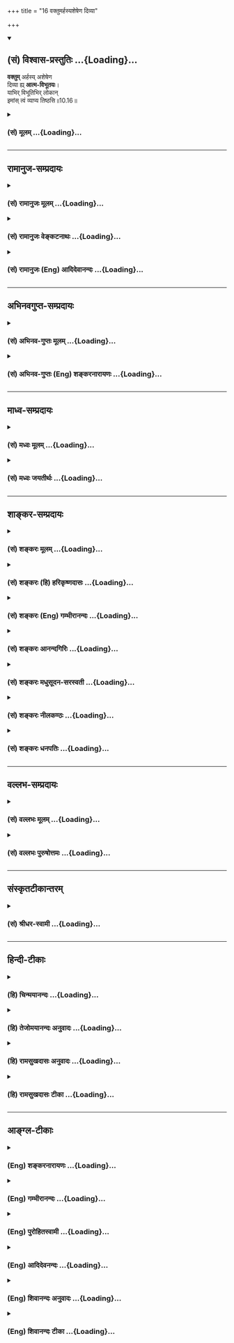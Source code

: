 +++
title = "16 वक्तुमर्हस्यशेषेण दिव्या"

+++
<div class="js_include" newlevelforh1="2" title="(सं) विश्वास-प्रस्तुतिः" unfilled url="/mahAbhAratam/shlokashaH/06-bhIShma-parva/03-bhagavad-gItA-parva/saMskRtam/vishvAsa-prastutiH/10_vibhUti-vistAra-yoga/16_vaktumarhasyasheS.md">
<details open><summary><h2>(सं) विश्वास-प्रस्तुतिः ...{Loading}...</h2></summary>

**वक्तुम्** अर्हस्य् अशेषेण  
दिव्या ह्य् **आत्म-विभूतयः**।  
याभिर् विभूतिभिर् लोकान्  
इमांस् त्वं व्याप्य तिष्ठसि॥10.16॥
</details>
</div>
<div class="js_include collapsed" newlevelforh1="3" title="(सं) मूलम्" unfilled url="/mahAbhAratam/shlokashaH/06-bhIShma-parva/03-bhagavad-gItA-parva/saMskRtam/mUlam/10_vibhUti-vistAra-yoga/16_vaktumarhasyasheS.md">
<details><summary><h3>(सं) मूलम् ...{Loading}...</h3></summary>

वक्तुमर्हस्यशेषेण दिव्या ह्यात्मविभूतयः।  
याभिर्विभूतिभिर्लोकानिमांस्त्वं व्याप्य तिष्ठसि।।10.16।।
</details>
</div>


_________________
## रामानुज-सम्प्रदायः
<div class="js_include collapsed" newlevelforh1="3" title="(सं) रामानुजः मूलम्" unfilled url="/mahAbhAratam/shlokashaH/06-bhIShma-parva/03-bhagavad-gItA-parva/saMskRtam/rAmAnujaH/mUlam/10_vibhUti-vistAra-yoga/16_vaktumarhasyasheS.md">
<details><summary><h3>(सं) रामानुजः मूलम् ...{Loading}...</h3></summary>

।।10.16।। दिव्याः त्वदसाधारण्यो **विभूतयो** याः ताः त्वम् एव **अशेषण
वक्तुम् अर्हसि** त्वम् एव व्यञ्जय इत्यर्थः। **याभिः** अनन्ताभिः
**विभूतिभिः यैः** नियमनविशेषैः युक्त **इमान् लोकान्** त्वं नियन्तृत्वेन
**व्याप्य तिष्ठसि। किमर्थं तत्प्रकाशनम् इति अपेक्षायाम् आह --**

</details>
</div>
<div class="js_include collapsed" newlevelforh1="3" title="(सं) रामानुजः वेङ्कटनाथः" unfilled url="/mahAbhAratam/shlokashaH/06-bhIShma-parva/03-bhagavad-gItA-parva/saMskRtam/rAmAnujaH/venkaTanAthaH/10_vibhUti-vistAra-yoga/16_vaktumarhasyasheS.md">
<details><summary><h3>(सं) रामानुजः वेङ्कटनाथः ...{Loading}...</h3></summary>

  
  
।।10.16।। आत्मशब्दोऽन्यविभूतित्वव्युदासार्थ इत्याह -- त्वदसाधारण्य
इति। विभूतयः इति प्रथमान्तत्वेनवक्तुमर्हसि इत्यनेन अन्वयायोगात् --
विभूतयो या इति यच्छब्दाध्याहारः। यतो दिव्याः; अतोऽवश्यवक्तव्याः अतस्ता
वक्तुमर्हसीति वाक्यावृत्तिज्ञापनार्थः। अर्हसि इति योग्यत्वनिर्देशेन
तत्प्रार्थनं विवक्षितम्। ईश्वरेणाप्यशेषेण वक्तुं अर्जुनेन च
श्रोतुमशक्यत्वाद्वचनतः प्रसादतश्च प्रकाशमात्रमिह प्रार्थ्यतेन हि ते
भगवन् व्यक्तिम् \[10।14\] इति हि पूर्वमुक्तमित्यभिप्रायेणाहत्वमेव
व्यञ्जयेत्यर्थ इति। बहुवचनासङ्कोचात्अशेषेण इति निर्देशाच्च आनन्त्यमिह
विवक्षितम्। नास्त्यन्तो विस्तरस्य \[10।19\]
इत्याद्युत्तरवशाच्चेत्यभिप्रायेण -- अनन्ताभिरित्युक्तम्। विपूर्वो भवतिः
भावप्रत्ययान्तो नियमनवाचीत्युक्तम्। नचात्रार्थान्तरं घटते;
नियन्तव्यसामानाधिकरण्याद्यभावादित्यभिप्रायेणयैर्नियमनविशेषैरित्युक्तम्।
प्रभूतनियमनविषये कौतुकातिरेकद्योतनाय विशेषशब्दः। तृतीयाया इह
करणाद्यर्थत्वायोगादित्थम्भूतलक्षणार्थत्वं विवक्षितमित्यभिप्रायेणयुक्त
इत्युक्तम्। अत्र विभूतिशब्दस्य नियन्तव्यपरत्वेऽश्वत्थादीनां न
लोकव्याप्तिकारणत्वं; नच तद्विशिष्टस्य; तैः सह वा तदितरव्याप्तिः नच
व्याप्तौ नियन्तव्यानामित्थम्भूतलक्षणत्वं; नैरर्थक्यात् नियमनविशेषाणां तु
श्रुत्यनुसारादाकाशादिव्याप्तिव्यवच्छेदार्थत्वाच्च
तदुपपत्तिरित्यभिप्रायेणाह -- नियन्तृत्वेन व्याप्येति। अन्तः प्रविष्टः
शास्ता जनानाम् \[यजु.सं.3।10\] अन्तरो यमयति \[बृ.उ.3।7।323शत.14।5।30\]
अन्तर्याम्यमृतः \[बृ.उ.3।7।323\] इत्यादिभिः श्रूयते। व्याप्य तिष्ठसि
इत्यनेन व्याप्य नारायणः स्थितः \[म.ना.9।5\] इति श्रुतिः स्मारिता।  
  

</details>
</div>
<div class="js_include collapsed" newlevelforh1="3" title="(सं) रामानुजः (Eng) आदिदेवानन्दः" unfilled url="/mahAbhAratam/shlokashaH/06-bhIShma-parva/03-bhagavad-gItA-parva/saMskRtam/rAmAnujaH/english/AdidevAnandaH/10_vibhUti-vistAra-yoga/16_vaktumarhasyasheS.md">
<details><summary><h3>(सं) रामानुजः (Eng) आदिदेवानन्दः ...{Loading}...</h3></summary>

10.16 Whatever manifestations there be that are divine, unie to Yourself
- You alone are capable of describing them without exception. 'You reveal them Yourself' is the meaning. With these innumerable Vibhutis,
these instances of your manifestation indicating Your will to rule, You abide, pervading all these worlds as their controller. What is the need for such description; The answer follows:

</details>
</div>


_________________
## अभिनवगुप्त-सम्प्रदायः
<div class="js_include collapsed" newlevelforh1="3" title="(सं) अभिनव-गुप्तः मूलम्" unfilled url="/mahAbhAratam/shlokashaH/06-bhIShma-parva/03-bhagavad-gItA-parva/saMskRtam/abhinava-guptaH/mUlam/10_vibhUti-vistAra-yoga/16_vaktumarhasyasheS.md">
<details><summary><h3>(सं) अभिनव-गुप्तः मूलम् ...{Loading}...</h3></summary>

।।10.16।। No commentary.  
  

</details>
</div>
<div class="js_include collapsed" newlevelforh1="3" title="(सं) अभिनव-गुप्तः (Eng) शङ्करनारायणः" unfilled url="/mahAbhAratam/shlokashaH/06-bhIShma-parva/03-bhagavad-gItA-parva/saMskRtam/abhinava-guptaH/english/shankaranArAyaNaH/10_vibhUti-vistAra-yoga/16_vaktumarhasyasheS.md">
<details><summary><h3>(सं) अभिनव-गुप्तः (Eng) शङ्करनारायणः ...{Loading}...</h3></summary>

10.16 Sri Abhinavagupta did not comment upon this sloka.

</details>
</div>


_________________
## माध्व-सम्प्रदायः
<div class="js_include collapsed" newlevelforh1="3" title="(सं) मध्वः मूलम्" unfilled url="/mahAbhAratam/shlokashaH/06-bhIShma-parva/03-bhagavad-gItA-parva/saMskRtam/madhvaH/mUlam/10_vibhUti-vistAra-yoga/16_vaktumarhasyasheS.md">
<details><summary><h3>(सं) मध्वः मूलम् ...{Loading}...</h3></summary>

।।10.16।। विभूतयो विविधभूतयः।

</details>
</div>
<div class="js_include collapsed" newlevelforh1="3" title="(सं) मध्वः जयतीर्थः" unfilled url="/mahAbhAratam/shlokashaH/06-bhIShma-parva/03-bhagavad-gItA-parva/saMskRtam/madhvaH/jayatIrthaH/10_vibhUti-vistAra-yoga/16_vaktumarhasyasheS.md">
<details><summary><h3>(सं) मध्वः जयतीर्थः ...{Loading}...</h3></summary>

।।10.16।। विभूतय ऐश्वर्याणि पृष्टानि नानारूपाणि वक्ष्यन्ते। किं केन
सङ्गतं इत्यत आह -- **विभूतय** इति। विविधभूतयो नानाभूतानि रूपाणि।

</details>
</div>


_________________
## शाङ्कर-सम्प्रदायः
<div class="js_include collapsed" newlevelforh1="3" title="(सं) शङ्करः मूलम्" unfilled url="/mahAbhAratam/shlokashaH/06-bhIShma-parva/03-bhagavad-gItA-parva/saMskRtam/shankaraH/mUlam/10_vibhUti-vistAra-yoga/16_vaktumarhasyasheS.md">
<details><summary><h3>(सं) शङ्करः मूलम् ...{Loading}...</h3></summary>

।।10.16।। --,**वक्तुं** कथयितुम् **अर्हसि अशेषेण। दिव्याः हि
आत्मविभूतयः।** आत्मनो विभूतयो याः ताः वक्तुम् अर्हसि। **याभिः
विभूतिभिः** आत्मनो माहात्म्यविस्तरैः **इमान् लोकान् त्वं व्याप्य
तिष्ठसि**।।

</details>
</div>
<div class="js_include collapsed" newlevelforh1="3" title="(सं) शङ्करः (हि) हरिकृष्णदासः" unfilled url="/mahAbhAratam/shlokashaH/06-bhIShma-parva/03-bhagavad-gItA-parva/saMskRtam/shankaraH/hindI/harikRShNadAsaH/10_vibhUti-vistAra-yoga/16_vaktumarhasyasheS.md">
<details><summary><h3>(सं) शङ्करः (हि) हरिकृष्णदासः ...{Loading}...</h3></summary>

।।10.16।। अपनी दिव्य विभूतियोंका पूर्णतया वर्णन करनेमें ( आप ही ) समर्थ
हैं -- आपकी जो विभूतियाँ हैं; जिन विभूतियोंसे अर्थात् अपने माहात्म्यके
विरतारसे आप इन सारे लोकोंको व्याप्त करके स्थित हो रहे हैं; उन्हें
कहनेमें आप ही समर्थ हैं।

</details>
</div>
<div class="js_include collapsed" newlevelforh1="3" title="(सं) शङ्करः (Eng) गम्भीरानन्दः" unfilled url="/mahAbhAratam/shlokashaH/06-bhIShma-parva/03-bhagavad-gItA-parva/saMskRtam/shankaraH/english/gambhIrAnandaH/10_vibhUti-vistAra-yoga/16_vaktumarhasyasheS.md">
<details><summary><h3>(सं) शङ्करः (Eng) गम्भीरानन्दः ...{Loading}...</h3></summary>

10.16 Arhasi, be pleased; vaktum, to speak; asesena, in full;
atmavibhutayah, of Your own manifestations; divyah hi, which are indeed
divine; yabhih, through which; vibhutibhih, manifestations,
manifestations of Your glory; tisthasi, You exist; vyapya, pervading;
iman, these; lokan, worlds.

</details>
</div>
<div class="js_include collapsed" newlevelforh1="3" title="(सं) शङ्करः आनन्दगिरिः" unfilled url="/mahAbhAratam/shlokashaH/06-bhIShma-parva/03-bhagavad-gItA-parva/saMskRtam/shankaraH/AnandagiriH/10_vibhUti-vistAra-yoga/16_vaktumarhasyasheS.md">
<details><summary><h3>(सं) शङ्करः आनन्दगिरिः ...{Loading}...</h3></summary>

।।10.16।। यस्मादस्मादृशामगोचरस्तवात्मा जिज्ञासितश्च। तस्मात्त्वयैव
तद्रूपं वक्तव्यमित्याह -- **वक्तुमिति।** दिव्यत्वमप्राकृतत्वम्।
संप्रत्यन्वयमन्वाचष्टे -- **आत्मन इति।** वक्तव्या विभूतीर्विशिनष्टि --
**याभिरिति।** यद्द्वारा लोकान्पूरयित्वा वर्तसे ता विभूतीरशेषेण
वक्तुमर्हसीत्यर्थः।

</details>
</div>
<div class="js_include collapsed" newlevelforh1="3" title="(सं) शङ्करः मधुसूदन-सरस्वती" unfilled url="/mahAbhAratam/shlokashaH/06-bhIShma-parva/03-bhagavad-gItA-parva/saMskRtam/shankaraH/madhusUdana-sarasvatI/10_vibhUti-vistAra-yoga/16_vaktumarhasyasheS.md">
<details><summary><h3>(सं) शङ्करः मधुसूदन-सरस्वती ...{Loading}...</h3></summary>

।।10.16।। यस्मादन्येषां सर्वेषां ज्ञातुमशक्या अवश्यं ज्ञातव्याश्च तव
विभूतयः; तस्मात् -- याभिर्विभूतिभिरिमान्सर्वांल्लोकान्व्याप्य त्वं
तिष्ठसि तास्तवासाधारणा विभूतयो दिव्या असर्वज्ञैर्ज्ञातुमशक्या हि
यस्मात्तस्मात्सर्वज्ञस्त्वमेव ता अशेषेण वक्तुमर्हसि।

</details>
</div>
<div class="js_include collapsed" newlevelforh1="3" title="(सं) शङ्करः नीलकण्ठः" unfilled url="/mahAbhAratam/shlokashaH/06-bhIShma-parva/03-bhagavad-gItA-parva/saMskRtam/shankaraH/nIlakaNThaH/10_vibhUti-vistAra-yoga/16_vaktumarhasyasheS.md">
<details><summary><h3>(सं) शङ्करः नीलकण्ठः ...{Loading}...</h3></summary>

।।10.16।। एवं स्तुत्वात्मनो बुभुत्सितमाह -- **वक्तुमिति।**

</details>
</div>
<div class="js_include collapsed" newlevelforh1="3" title="(सं) शङ्करः धनपतिः" unfilled url="/mahAbhAratam/shlokashaH/06-bhIShma-parva/03-bhagavad-gItA-parva/saMskRtam/shankaraH/dhanapatiH/10_vibhUti-vistAra-yoga/16_vaktumarhasyasheS.md">
<details><summary><h3>(सं) शङ्करः धनपतिः ...{Loading}...</h3></summary>

।।10.16।। अतोऽप्राकृता हि आत्मनो विभूतयः माहात्म्यविस्ताराः यास्ताः
वक्तुमर्हसि। याभिर्विभूतिस्त्वमिमाल्ँ लोकान्वाप्य तिष्ठसि।

</details>
</div>


_________________
## वल्लभ-सम्प्रदायः
<div class="js_include collapsed" newlevelforh1="3" title="(सं) वल्लभः मूलम्" unfilled url="/mahAbhAratam/shlokashaH/06-bhIShma-parva/03-bhagavad-gItA-parva/saMskRtam/vallabhaH/mUlam/10_vibhUti-vistAra-yoga/16_vaktumarhasyasheS.md">
<details><summary><h3>(सं) वल्लभः मूलम् ...{Loading}...</h3></summary>

।।10.16।। यतो देवादयो न विदुस्तस्माद्वक्तुमर्हसि अशेषेणेति। या
दिव्यास्तवासाधारण्यो विभूतयः ता अशेषेण वद। याभिः
स्वांशभवनरूपैर्नियमनविशेषैर्गुणभूतैस्तदात्मभूतैश्चेमाल्ँ लोकांस्त्रीन्
व्याप्य तिष्ठसि।

</details>
</div>
<div class="js_include collapsed" newlevelforh1="3" title="(सं) वल्लभः पुरुषोत्तमः" unfilled url="/mahAbhAratam/shlokashaH/06-bhIShma-parva/03-bhagavad-gItA-parva/saMskRtam/vallabhaH/puruShottamaH/10_vibhUti-vistAra-yoga/16_vaktumarhasyasheS.md">
<details><summary><h3>(सं) वल्लभः पुरुषोत्तमः ...{Loading}...</h3></summary>

  
  
।।10.16।। एवं सम्बोध्य जगत्पतित्वेन स्वस्यापि पतित्वं सम्पाद्येदानीं
स्वीयत्वेनानुग्रहं कुरु यथाऽहं पूर्वोक्तं त्वत्स्वरूपं ज्ञात्वा प्रपन्नो
भवामीत्याह -- वक्तुमर्हसीति। दिव्याः क्रीडारूपाः; आत्मविभूतयः स्वविभूतयः
कार्यार्थं स्वयमेवांशरूपाः; अशेषेण वक्तुं त्वमेवार्हसि योग्योऽसि।
योग्यत्वोक्त्या विभूतिज्ञानमपि नान्यस्य; यत्र तत्र साक्षात् त्वदज्ञाने
किं वाच्यमिति व्यञ्जितम्। यतस्त्वमेव योग्योऽस्यतः कृपया वदेति भावः।
याभिर्विभूतिभिः इमान् लोकान् व्याप्य स्वीयत्वेनाङ्गीकृत्य तिष्ठसि ता
वक्तुमर्हसीत्यर्थः।  
  

</details>
</div>


_________________
## संस्कृतटीकान्तरम्
<div class="js_include collapsed" newlevelforh1="3" title="(सं) श्रीधर-स्वामी" unfilled url="/mahAbhAratam/shlokashaH/06-bhIShma-parva/03-bhagavad-gItA-parva/saMskRtam/shrIdhara-svAmI/10_vibhUti-vistAra-yoga/16_vaktumarhasyasheS.md">
<details><summary><h3>(सं) श्रीधर-स्वामी ...{Loading}...</h3></summary>

।।10.16।। यस्मात्तवाभिव्यक्तिं त्वमेव वेत्सि न
देवादयस्तस्माद्वक्तुमर्हसीति या आत्मनस्तव दिव्या अत्यद्भुता विभूतयस्ताः
सर्वा वक्तुं त्वमेवार्हसि योग्यो भवसि। याभिरिति विभूतीनां विशेषणं
स्पष्टार्थम्।

</details>
</div>


_________________
## हिन्दी-टीकाः
<div class="js_include collapsed" newlevelforh1="3" title="(हि) चिन्मयानन्दः" unfilled url="/mahAbhAratam/shlokashaH/06-bhIShma-parva/03-bhagavad-gItA-parva/hindI/chinmayAnandaH/10_vibhUti-vistAra-yoga/16_vaktumarhasyasheS.md">
<details><summary><h3>(हि) चिन्मयानन्दः ...{Loading}...</h3></summary>

।।10.16।। राजपुत्र अर्जुन को इस बात का निश्चय हो गया है कि भगवान् ही
विश्व के अधिष्ठान हैं; जिनके बिना विश्व का अस्तित्व सिद्ध नहीं हो सकता।
परन्तु जब वह अपने उपलब्ध और परिचित प्रमाणों इन्द्रियों; मन और बुद्धि के
द्वारा बाह्य जगत् को देखता है; तब उसे केवल विषयों; भावनाओं और विचारों का
ही अनुभव होता है जिन्हें किसी भी दृष्टि से दिव्य नहीं कहा जा सकता। जब
किसी उत्सव के अवसर पर किसी इमारत पर विद्युत् की दीपसज्जा की जाती है; तब
वहाँ विविध रंगों के तथा विभिन्न विद्युत् क्षमताओं के बल्बों से प्रकाश
फूटकर निकल पड़ता प्रतीत होता है। परन्तु जब हमें बताया जाता है कि एक ही
विद्युत् इन सबमें व्यक्त होकर इन्हें धारण कर रही है; तो कोई अनपढ़
अज्ञानी पुरुष; स्वाभाविक ही; प्रत्येक बल्ब में व्यक्त हुई विद्युत् को
देखने की इच्छा प्रकट करेगा विराट् ईश्वर के रूप में भगवान् ही इस नामरूपमय
संसार की समष्टि सृष्टि (विभूति) और व्यष्टि सृष्टि (योग) बने हुए हैं।
यद्यपि श्रद्धा से परिपूर्ण हृदय के द्वारा इसे अनुभव किया जा सकता है;
परन्तु बुद्धि के तीक्ष्ण होने पर भी उसके द्वारा ग्रहण नहीं किया जा सकता।
इसलिए; स्वाभाविक ही; अर्जुन भगवान् श्रीकृष्ण से उन विभूतियों का वर्णन
करने का अनुरोध करता है; जिनके द्वारा वे इस जगत् को व्याप्त करके स्थित
हैं। कर्मशील होने के कारण अर्जुन अत्यन्त व्यावहारिक बुद्धि का पुरुष था
इसलिए वह और अधिक पर्याप्त तथ्यों को एकत्र करना चाहता था; जिन पर वह विचार
करके और उनका वर्गीकरण करके उन्हें समझ सके। क्या अर्जुन की यह केवल बौद्धिक
जिज्ञासा ही है; जिसके कारण वह ऐसा प्रश्न करता है वह स्वयं स्पष्ट करते
हुए कहता है

</details>
</div>
<div class="js_include collapsed" newlevelforh1="3" title="(हि) तेजोमयानन्दः अनुवादः" unfilled url="/mahAbhAratam/shlokashaH/06-bhIShma-parva/03-bhagavad-gItA-parva/hindI/tejomayAnandaH/anuvAdaH/10_vibhUti-vistAra-yoga/16_vaktumarhasyasheS.md">
<details><summary><h3>(हि) तेजोमयानन्दः अनुवादः ...{Loading}...</h3></summary>

।।10.16।। आप ही उन अपनी दिव्य विभूतियों को अशेषत: कहने के लिए योग्य हैं,
जिन विभूतियों के द्वारा इन समस्त लोकों को आप व्याप्त करके स्थित हैं।।

</details>
</div>
<div class="js_include collapsed" newlevelforh1="3" title="(हि) रामसुखदासः अनुवादः" unfilled url="/mahAbhAratam/shlokashaH/06-bhIShma-parva/03-bhagavad-gItA-parva/hindI/rAmasukhadAsaH/anuvAdaH/10_vibhUti-vistAra-yoga/16_vaktumarhasyasheS.md">
<details><summary><h3>(हि) रामसुखदासः अनुवादः ...{Loading}...</h3></summary>

।।10.16।। जिन विभूतियोंसे आप इन सम्पूर्ण लोकोंको व्याप्त करके स्थित
हैं, उन सभी अपनी दिव्य विभूतियोंका सम्पूर्णतासे वर्णन करनेमें आप ही
समर्थ हैं।

</details>
</div>
<div class="js_include collapsed" newlevelforh1="3" title="(हि) रामसुखदासः टीका" unfilled url="/mahAbhAratam/shlokashaH/06-bhIShma-parva/03-bhagavad-gItA-parva/hindI/rAmasukhadAsaH/TIkA/10_vibhUti-vistAra-yoga/16_vaktumarhasyasheS.md">
<details><summary><h3>(हि) रामसुखदासः टीका ...{Loading}...</h3></summary>

।।10.16।।***व्याख्या--*'याभिर्विभूतिभिर्लोकानिमांस्त्वं व्याप्य
तिष्ठसि' --** भगवान्ने पहले (सातवें श्लोकमें) यह बात कही थी कि जो मनुष्य
मेरी विभूतियोंको और योगको तत्त्वसे जानता है, उसका मेरेमें अटल भक्तियोग
हो जाता है। उसे सुननेपर अर्जुनके मनमें आया कि भगवान्में दृढ़ भक्ति
होनेका यह बहुत सुगम और श्रेष्ठ उपाय है; क्योंकि भगवान्की विभूतियोंको और
योगको तत्त्वसे जाननेपर मनुष्यका मन भगवान्की तरफ स्वाभाविक ही खिंच जाता
है और भगवान्में उसकी स्वाभाविक ही भक्ति जाग्रत् हो जाती है। अर्जुन अपना
कल्याण चाहते हैं और कल्याणके लिये उनको भक्ति ही सर्वश्रेष्ठ उपाय दीखती
है। इसलिये अर्जुन कहते हैं कि जिन विभूतियोंसे आप सम्पूर्ण लोकोंको
व्याप्त करके स्थित हैं, उन अलौकिक, विलक्षण विभूतियोंका विस्तारपूर्वक
सम्पूर्णतासे वर्णन कीजिये। कारण कि उनको कहनेमें आप ही समर्थ हैं; आपके
सिवाय उन विभूतियोंको और कोई नहीं कह सकता।**'वक्तुमर्हस्यशेषेण' --** आपने
पहले (सातवें, नवें और यहाँ दसवें अध्यायके आरम्भमें) अपनी विभूतियाँ
बतायीं और उनको जाननेका फल दृढ़ भक्तियोग होना बताया। अतः मैं भी आपकी सब
विभूतियोंको जान जाऊँ और मेरा भी आपमें दृढ़ भक्तियोग हो जाय, इसलिये आप
अपनी विभूतियोंको पूरी-की-पूरी कह दें, बाकी कुछ न रखें।**'दिव्या
ह्यात्मविभूतयः' --** विभूतियोंको दिव्य कहनेका तात्पर्य है कि संसारमें जो
कुछ विशेषता दीखती है वह मूलमें दिव्य परमात्माकी ही है, संसारकी नहीं। अतः
संसारकी विशेषता देखना भोग है और परमात्माकी विशेषता देखना विभूति है, योग
है।

</details>
</div>


_________________
## आङ्ग्ल-टीकाः
<div class="js_include collapsed" newlevelforh1="3" title="(Eng) शङ्करनारायणः" unfilled url="/mahAbhAratam/shlokashaH/06-bhIShma-parva/03-bhagavad-gItA-parva/english/shankaranArAyaNaH/10_vibhUti-vistAra-yoga/16_vaktumarhasyasheS.md">
<details><summary><h3>(Eng) शङ्करनारायणः ...{Loading}...</h3></summary>

10.16. You are \[alone\] capable of fully declaring the auspicious manifesting powers of Yours, by which manifesting power You remain pervading these worlds.

</details>
</div>
<div class="js_include collapsed" newlevelforh1="3" title="(Eng) गम्भीरानन्दः" unfilled url="/mahAbhAratam/shlokashaH/06-bhIShma-parva/03-bhagavad-gItA-parva/english/gambhIrAnandaH/10_vibhUti-vistAra-yoga/16_vaktumarhasyasheS.md">
<details><summary><h3>(Eng) गम्भीरानन्दः ...{Loading}...</h3></summary>

10.16 Be pleased to speak in full of Your own manifestations which are indeed divine, through which manifestations You exist pervading these worlds.

</details>
</div>
<div class="js_include collapsed" newlevelforh1="3" title="(Eng) पुरोहितस्वामी" unfilled url="/mahAbhAratam/shlokashaH/06-bhIShma-parva/03-bhagavad-gItA-parva/english/purohitasvAmI/10_vibhUti-vistAra-yoga/16_vaktumarhasyasheS.md">
<details><summary><h3>(Eng) पुरोहितस्वामी ...{Loading}...</h3></summary>

10.16 Please tell me all about Thy glorious manifestations, by means of which Thou pervadest the world.

</details>
</div>
<div class="js_include collapsed" newlevelforh1="3" title="(Eng) आदिदेवनन्दः" unfilled url="/mahAbhAratam/shlokashaH/06-bhIShma-parva/03-bhagavad-gItA-parva/english/AdidevanandaH/10_vibhUti-vistAra-yoga/16_vaktumarhasyasheS.md">
<details><summary><h3>(Eng) आदिदेवनन्दः ...{Loading}...</h3></summary>

10.16 You should tell Me without reserve Your divine manifestations whery You abide pervading all these worlds.

</details>
</div>
<div class="js_include collapsed" newlevelforh1="3" title="(Eng) शिवानन्दः अनुवादः" unfilled url="/mahAbhAratam/shlokashaH/06-bhIShma-parva/03-bhagavad-gItA-parva/english/shivAnandaH/anuvAdaH/10_vibhUti-vistAra-yoga/16_vaktumarhasyasheS.md">
<details><summary><h3>(Eng) शिवानन्दः अनुवादः ...{Loading}...</h3></summary>

10.16 Thou shouldst indeed tell, without reserve, of Thy divine glories by which Thou existest, pervading all these worlds. (None else can do so.)

</details>
</div>
<div class="js_include collapsed" newlevelforh1="3" title="(Eng) शिवानन्दः टीका" unfilled url="/mahAbhAratam/shlokashaH/06-bhIShma-parva/03-bhagavad-gItA-parva/english/shivAnandaH/TIkA/10_vibhUti-vistAra-yoga/16_vaktumarhasyasheS.md">
<details><summary><h3>(Eng) शिवानन्दः टीका ...{Loading}...</h3></summary>

10.16 वक्तुम् to tell; अर्हसि (Thou) shouldst; अशेषेण without reminder;
दिव्याः divine; हि indeed; आत्मविभूतयः Thy glories; याभिः by which;
विभूतिभिः by glories; लोकान् worlds; इमान् these; त्वम् Thou; व्याप्य
having pervaded; तिष्ठसि existest.No Commentary.

</details>
</div>
